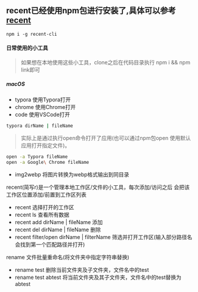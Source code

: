 ## recent已经使用npm包进行安装了,具体可以参考 [recent](https://github.com/Iamxiaozhu/recent-cli)
```
npm i -g recent-cli
```

#### 日常使用的小工具
> 如果想在本地使用这些小工具，clone之后在代码目录执行 npm i && npm link即可
##### macOS

- typora 使用Typora打开
- chrome 使用Chrome打开
- code 使用VSCode打开

```bash
typora dirName | fileName
```
>实际上是通过执行open命令打开了应用(也可以通过npm包open 使用默认应用打开指定文件)。
```bash
open -a Typora fileName
open -a Google\ Chrome fileName
```

- img2webp 将图片转换为webp格式输出到同目录

recent(简写r)是一个管理本地工作区/文件的小工具，每次添加/访问之后 会把该工作区位置添加/前置到工作区列表
- recent 选择打开的工作区
- recent ls 查看所有数据
- recent add dirName | fileName 添加
- recent del dirName | fileName 删除
- recent filter/open dirName | filterName 筛选并打开工作区(输入部分路径名会找到第一个匹配路径并打开)

rename 文件批量重命名(将文件夹中指定字符串替换)
- rename test 删除当前文件夹及子文件夹，文件名中的test
- rename test abtest 将当前文件夹及其子文件夹，文件名中的test替换为abtest

